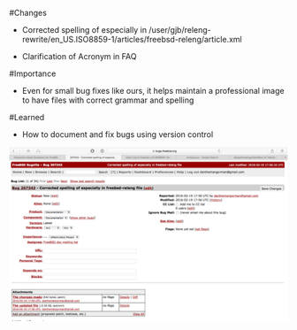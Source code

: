 
#Changes

- Corrected spelling of especially in /user/gjb/releng-rewrite/en_US.ISO8859-1/articles/freebsd-releng/article.xml  

- Clarification of Acronym in FAQ

#Importance 

- Even for small bug fixes like ours, it helps maintain a professional image to have files with correct grammar and spelling

#Learned
- How to document and fix bugs using version control 


![BugFix](https://raw.githubusercontent.com/alwinrobot/IntroToOS/master/bugfixlab4.png)

